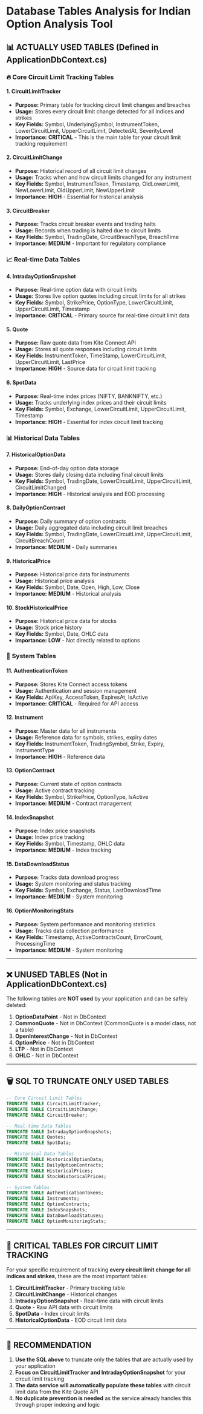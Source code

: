 # Database Tables Analysis for Indian Option Analysis Tool

## 📊 **ACTUALLY USED TABLES** (Defined in ApplicationDbContext.cs)

### 🔥 **Core Circuit Limit Tracking Tables**

#### 1. **CircuitLimitTracker** 
- **Purpose:** Primary table for tracking circuit limit changes and breaches
- **Usage:** Stores every circuit limit change detected for all indices and strikes
- **Key Fields:** Symbol, UnderlyingSymbol, InstrumentToken, LowerCircuitLimit, UpperCircuitLimit, DetectedAt, SeverityLevel
- **Importance:** **CRITICAL** - This is the main table for your circuit limit tracking requirement

#### 2. **CircuitLimitChange**
- **Purpose:** Historical record of all circuit limit changes
- **Usage:** Tracks when and how circuit limits changed for any instrument
- **Key Fields:** Symbol, InstrumentToken, Timestamp, OldLowerLimit, NewLowerLimit, OldUpperLimit, NewUpperLimit
- **Importance:** **HIGH** - Essential for historical analysis

#### 3. **CircuitBreaker**
- **Purpose:** Tracks circuit breaker events and trading halts
- **Usage:** Records when trading is halted due to circuit limits
- **Key Fields:** Symbol, TradingDate, CircuitBreachType, BreachTime
- **Importance:** **MEDIUM** - Important for regulatory compliance

### 📈 **Real-time Data Tables**

#### 4. **IntradayOptionSnapshot**
- **Purpose:** Real-time option data with circuit limits
- **Usage:** Stores live option quotes including circuit limits for all strikes
- **Key Fields:** Symbol, StrikePrice, OptionType, LowerCircuitLimit, UpperCircuitLimit, Timestamp
- **Importance:** **CRITICAL** - Primary source for real-time circuit limit data

#### 5. **Quote**
- **Purpose:** Raw quote data from Kite Connect API
- **Usage:** Stores all quote responses including circuit limits
- **Key Fields:** InstrumentToken, TimeStamp, LowerCircuitLimit, UpperCircuitLimit, LastPrice
- **Importance:** **HIGH** - Source data for circuit limit tracking

#### 6. **SpotData**
- **Purpose:** Real-time index prices (NIFTY, BANKNIFTY, etc.)
- **Usage:** Tracks underlying index prices and their circuit limits
- **Key Fields:** Symbol, Exchange, LowerCircuitLimit, UpperCircuitLimit, Timestamp
- **Importance:** **HIGH** - Essential for index circuit limit tracking

### 📊 **Historical Data Tables**

#### 7. **HistoricalOptionData**
- **Purpose:** End-of-day option data storage
- **Usage:** Stores daily closing data including final circuit limits
- **Key Fields:** Symbol, TradingDate, LowerCircuitLimit, UpperCircuitLimit, CircuitLimitChanged
- **Importance:** **HIGH** - Historical analysis and EOD processing

#### 8. **DailyOptionContract**
- **Purpose:** Daily summary of option contracts
- **Usage:** Daily aggregated data including circuit limit breaches
- **Key Fields:** Symbol, TradingDate, LowerCircuitLimit, UpperCircuitLimit, CircuitBreachCount
- **Importance:** **MEDIUM** - Daily summaries

#### 9. **HistoricalPrice**
- **Purpose:** Historical price data for instruments
- **Usage:** Historical price analysis
- **Key Fields:** Symbol, Date, Open, High, Low, Close
- **Importance:** **MEDIUM** - Historical analysis

#### 10. **StockHistoricalPrice**
- **Purpose:** Historical price data for stocks
- **Usage:** Stock price history
- **Key Fields:** Symbol, Date, OHLC data
- **Importance:** **LOW** - Not directly related to options

### 🔧 **System Tables**

#### 11. **AuthenticationToken**
- **Purpose:** Stores Kite Connect access tokens
- **Usage:** Authentication and session management
- **Key Fields:** ApiKey, AccessToken, ExpiresAt, IsActive
- **Importance:** **CRITICAL** - Required for API access

#### 12. **Instrument**
- **Purpose:** Master data for all instruments
- **Usage:** Reference data for symbols, strikes, expiry dates
- **Key Fields:** InstrumentToken, TradingSymbol, Strike, Expiry, InstrumentType
- **Importance:** **HIGH** - Reference data

#### 13. **OptionContract**
- **Purpose:** Current state of option contracts
- **Usage:** Active contract tracking
- **Key Fields:** Symbol, StrikePrice, OptionType, IsActive
- **Importance:** **MEDIUM** - Contract management

#### 14. **IndexSnapshot**
- **Purpose:** Index price snapshots
- **Usage:** Index price tracking
- **Key Fields:** Symbol, Timestamp, OHLC data
- **Importance:** **MEDIUM** - Index tracking

#### 15. **DataDownloadStatus**
- **Purpose:** Tracks data download progress
- **Usage:** System monitoring and status tracking
- **Key Fields:** Symbol, Exchange, Status, LastDownloadTime
- **Importance:** **MEDIUM** - System monitoring

#### 16. **OptionMonitoringStats**
- **Purpose:** System performance and monitoring statistics
- **Usage:** Tracks data collection performance
- **Key Fields:** Timestamp, ActiveContractsCount, ErrorCount, ProcessingTime
- **Importance:** **MEDIUM** - System monitoring

---

## ❌ **UNUSED TABLES** (Not in ApplicationDbContext.cs)

The following tables are **NOT used** by your application and can be safely deleted:

1. **OptionDataPoint** - Not in DbContext
2. **CommonQuote** - Not in DbContext (CommonQuote is a model class, not a table)
3. **OpenInterestChange** - Not in DbContext
4. **OptionPrice** - Not in DbContext
5. **LTP** - Not in DbContext
6. **OHLC** - Not in DbContext

---

## 🗑️ **SQL TO TRUNCATE ONLY USED TABLES**

```sql
-- Core Circuit Limit Tables
TRUNCATE TABLE CircuitLimitTracker;
TRUNCATE TABLE CircuitLimitChange;
TRUNCATE TABLE CircuitBreaker;

-- Real-time Data Tables
TRUNCATE TABLE IntradayOptionSnapshots;
TRUNCATE TABLE Quotes;
TRUNCATE TABLE SpotData;

-- Historical Data Tables
TRUNCATE TABLE HistoricalOptionData;
TRUNCATE TABLE DailyOptionContracts;
TRUNCATE TABLE HistoricalPrices;
TRUNCATE TABLE StockHistoricalPrices;

-- System Tables
TRUNCATE TABLE AuthenticationTokens;
TRUNCATE TABLE Instruments;
TRUNCATE TABLE OptionContracts;
TRUNCATE TABLE IndexSnapshots;
TRUNCATE TABLE DataDownloadStatuses;
TRUNCATE TABLE OptionMonitoringStats;
```

---

## 🎯 **CRITICAL TABLES FOR CIRCUIT LIMIT TRACKING**

For your specific requirement of tracking **every circuit limit change for all indices and strikes**, these are the most important tables:

1. **CircuitLimitTracker** - Primary tracking table
2. **CircuitLimitChange** - Historical changes
3. **IntradayOptionSnapshot** - Real-time data with circuit limits
4. **Quote** - Raw API data with circuit limits
5. **SpotData** - Index circuit limits
6. **HistoricalOptionData** - EOD circuit limit data

---

## 📝 **RECOMMENDATION**

1. **Use the SQL above** to truncate only the tables that are actually used by your application
2. **Focus on CircuitLimitTracker and IntradayOptionSnapshot** for your circuit limit tracking
3. **The data service will automatically populate these tables** with circuit limit data from the Kite Quote API
4. **No duplicate prevention is needed** as the service already handles this through proper indexing and logic 